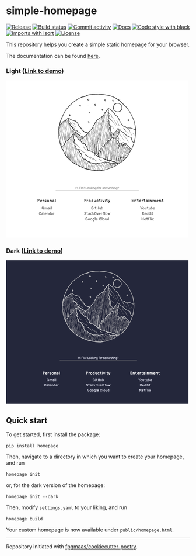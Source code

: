 # simple-homepage

[![Release](https://img.shields.io/github/v/release/fpgmaas/simple-homepage)](https://img.shields.io/github/v/release/fpgmaas/simple-homepage)
[![Build status](https://img.shields.io/github/workflow/status/fpgmaas/simple-homepage/merge-to-main)](https://img.shields.io/github/workflow/status/fpgmaas/simple-homepage/merge-to-main)
[![Commit activity](https://img.shields.io/github/commit-activity/m/fpgmaas/simple-homepage)](https://img.shields.io/github/commit-activity/m/fpgmaas/simple-homepage)
[![Docs](https://img.shields.io/badge/docs-gh--pages-blue)](https://fpgmaas.github.io/simple-homepage/)
[![Code style with black](https://img.shields.io/badge/code%20style-black-000000.svg)](https://github.com/psf/black)
[![Imports with isort](https://img.shields.io/badge/%20imports-isort-%231674b1)](https://pycqa.github.io/isort/)
[![License](https://img.shields.io/github/license/fpgmaas/simple-homepage)](https://img.shields.io/github/license/fpgmaas/simple-homepage)

This repository helps you create a simple static homepage for your browser.

The documentation can be found [here](https://fpgmaas.github.io/simple-homepage/).

### Light ([Link to demo](demo/light/homepage.html))


<img src="static/screenshot-light.png" alt="Example light homepage" width="500"/>

### Dark ([Link to demo](demo/dark/homepage.html))

<img src="static/screenshot-dark.png" alt="Example dark homepage" width="500"/>

## Quick start

To get started, first install the package:

```
pip install homepage
```

Then, navigate to a directory in which you want to create your homepage, and run

```
homepage init
```

or, for the dark version of the homepage:

```
homepage init --dark
```

Then, modify `settings.yaml` to your liking, and run

```
homepage build
```

Your custom homepage is now available under `public/homepage.html`.


---

Repository initiated with [fpgmaas/cookiecutter-poetry](https://github.com/fpgmaas/cookiecutter-poetry).